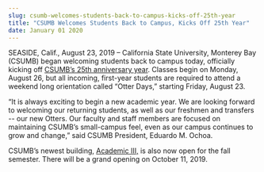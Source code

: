 ```yaml
---
slug: csumb-welcomes-students-back-to-campus-kicks-off-25th-year
title: "CSUMB Welcomes Students Back to Campus, Kicks Off 25th Year"
date: January 01 2020
---
```


<p>SEASIDE, Calif., August 23, 2019 – California State University, Monterey Bay (CSUMB) began welcoming students back to campus today, officially kicking off <a href="https://csumb.edu/25">CSUMB’s 25th anniversary year</a>. Classes begin on Monday, August 26, but all incoming, first-year students are required to attend a weekend long orientation called “Otter Days,” starting Friday, August 23.</p><p>“It is always exciting to begin a new academic year. We are looking forward to welcoming our returning students, as well as our freshmen and transfers -- our new Otters. Our faculty and staff members are focused on maintaining CSUMB’s small-campus feel, even as our campus continues to grow and change,” said CSUMB President, Eduardo M. Ochoa.</p><p>CSUMB’s newest building, <a href="https://csumb.edu/cahss/academic-iii-building-cahss">Academic III,</a> is also now open for the fall semester. There will be a grand opening on October 11, 2019.</p>
